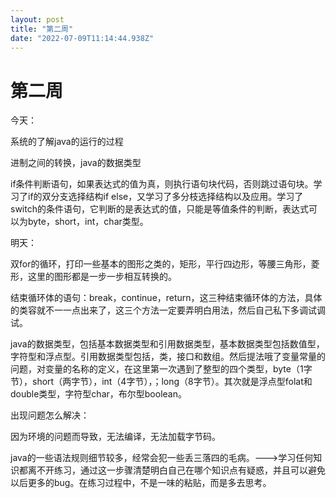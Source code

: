 ```yaml
---
layout: post
title: "第二周"
date: "2022-07-09T11:14:44.938Z"
---
```

第二周
===

今天：

系统的了解java的运行的过程

进制之间的转换，java的数据类型

if条件判断语句，如果表达式的值为真，则执行语句块代码，否则跳过语句块。学习了if的双分支选择结构if else，又学习了多分枝选择结构以及应用。学习了switch的条件语句，它判断的是表达式的值，只能是等值条件的判断，表达式可以为byte，short，int，char类型。

明天：

双for的循环，打印一些基本的图形之类的，矩形，平行四边形，等腰三角形，菱形，这里的图形都是一步一步相互转换的。

结束循环体的语句：break，continue，return，这三种结束循环体的方法，具体的类容就不一一点出来了，这三个方法一定要弄明白用法，然后自己私下多调试调试。

java的数据类型，包括基本数据类型和引用数据类型，基本数据类型包括数值型，字符型和浮点型。引用数据类型包括，类，接口和数组。然后提法哦了变量常量的问题，对变量的名称的定义，在这里第一次遇到了整型的四个类型，byte（1字节），short（两字节），int（4字节），；long（8字节）。其次就是浮点型folat和double类型，字符型char，布尔型boolean。

出现问题怎么解决：

因为环境的问题而导致，无法编译，无法加载字节码。

java的一些语法规则细节较多，经常会犯一些丢三落四的毛病。--->学习任何知识都离不开练习，通过这一步骤清楚明白自己在哪个知识点有疑惑，并且可以避免以后更多的bug。在练习过程中，不是一味的粘贴，而是多去思考。
